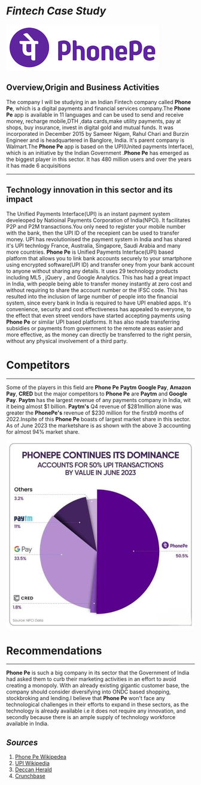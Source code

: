 # *Fintech Case Study*
![logo](download.png)

## Overview,Origin and Business Activities 
The  company I will be studying in an Indian Fintech company called  **Phone Pe**, which is a digital payments and financial services company.The **Phone Pe** app is available in 11 languages and can be used to send and receive money, recharge mobile,DTH ,data cards,make utility payments, pay at shops, buy insurance, invest in digital gold and mutual funds. It was incorporated in December 2015 by Sameer Nigam, Rahul Chari and Burzin Engineer and is headquartered in Banglore, India. It's parent company is Walmart.The **Phone Pe** app is based on the UPI(United payments Interface), which is an initiative by the Indian Government .**Phone Pe** has emerged as the biggest player in this sector. It has 480 million users and over the years it has made 6 acquisitions

---
## Technology  innovation in this sector and its impact
The Unified Payments Interface(UPI) is an instant payment system develeoped by Natioinal Payments Corporation of India(NPCI). It facilitates P2P and P2M transactions.You only need to register your mobile number with the bank, then the UPI ID of the recepient can be used to transfer money.  UPI has revolutionised the payment system in India and has shared it's UPI technlogy France, Australia, Singapore, Saudi Arabia and many more countries. **Phone Pe** is Unified Payments Interface(UPI) based  platform that allows you to link bank accounts securely to your smartphone using encrypted software(UPI ID) and transfer oney from your bank account to anyone without sharing any details. It uses 29 technology products including ML5 , jQuery , and Google Analytics.
This has had a great impact in India, with people being able to transfer money instantly at zero cost and without requiring to share the account number or the IFSC code. This has resulted into the inclusion of large number of people into the financial system, since every bank in India is required to have UPI enabled apps. It's convenience, security and cost effectiveness has appealed to everyone, to the effect that even street vendors have started accepting payments using **Phone Pe** or similar UPI based platforms. It has also made transferring subsidies or payments from government to the remote areas easier and more effective, as the money can directly be transferred to the right persin, without any physical involvement of a third party.

# Competitors
---
Some of the players in this field are  **Phone Pe**  **Paytm**  **Google Pay**, **Amazon Pay**, **CRED** but the major competitors to **Phone Pe** are   **Paytm** and **Google Pay**. **Paytm** has the largest revenue of any  payments company in India, wit it being almost $1 billion. **Paytm's** Q4 revenue of $281million alone was greater the **PhonePe's** revenue of $230 million for the firstb9 months of 2022.Inspite of this **Phone Pe** boasts of largest market share in this sector.  As of June 2023 the marketshare is as shown with the above 3 accounting for almost 94% market share.


![Marketshare](Marketsharejune2023.jpg)



# Recommendations
---
**Phone Pe**  is such a big company in its sector that the Government of India had asked them to curb their marketing activities in an effort to avoid creating a monopoly. With an already existing gigantic customer base, the company should consider diversifying into ONDC based shopping, stockbroking and lending.I believe that **Phone Pe** won't face any technological challenges in their efforts to expand in these sectors, as the technology is already available i.e it  does not require any innovation, and secondly because there is an ample supply of technology workforce  available  in India.

*Sources*
---
1. [Phone Pe Wikipedea](https://en.wikipedia.org/wiki/PhonePe)
2. [UPI Wikipedia](https://en.wikipedia.org/wiki/Unified_Payments_Interface)    
3. [Deccan Herald](https://www.deccanherald.com/business/paytm-beats-phonepe-google-pay-as-indias-highest-revenue-earner-in-mobile-payments-financial-services-1217481.html)
4. [Crunchbase](https://www.crunchbase.com/organization/phonepe)